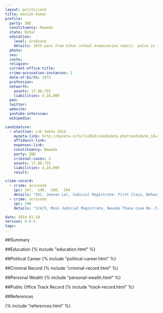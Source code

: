 ```yaml
---
layout: politician2
title: manish kumar
profile: 
  party: IND
  constituency: Nawada
  state: Bihar
  education: 
    level: Graduate
    details: 10th pass from bihar school examination samiti  patna in 1986   12th pass from bihar intermediate exam school council  patna  in 1988  b.a. pass  from magadh university  bodhgaya in 1992
  photo: 
  sex: 
  caste: 
  religion: 
  current-office-title: 
  crime-accusation-instances: 2
  date-of-birth: 1975
  profession: 
  networth: 
    assets: 17,98,755
    liabilities: 4,28,000
  pan: 
  twitter: 
  website: 
  youtube-interview: 
  wikipedia: 

candidature: 
  - election: Lok Sabha 2014
    myneta-link: http://myneta.info/ls2014/candidate.php?candidate_id=396
    affidavit-link: 
    expenses-link: 
    constituency: Nawada 
    party: IND
    criminal-cases: 2
    assets: 17,98,755
    liabilities: 4,28,000
    result:  

crime-record: 
  - crime: accussed
    ipc: 147,  148,  160,  504
    details: "Shi. Jeevan Lal, Judicial Magistrate- First Class, Behaviour Court, Nawada, Navada Thana, Case No.-39/2007, T.R. No.-142/12, Date-02.02.2007, 27 Arms act." 
  - crime: accussed
    ipc: 290
    details: "3/4/5, Main Judicial Magistrate, Navada Thana Case No.-727/2013" 

date: 2014-01-28
version: 0.0.5
tags: 
---
```

##Summary


##Education
{% include "education.html" %}


##Political Career
{% include "political-career.html" %}


##Criminal Record
{% include "criminal-record.html" %}


##Personal Wealth
{% include "personal-wealth.html" %}


##Public Office Track Record
{% include "track-record.html" %}


##References


{% include "references.html" %}